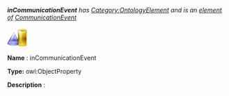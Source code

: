 ___inCommunicationEvent__ 
 has
 [Category:OntologyElement](../../Category/OntologyElement "Category:OntologyElement") 
 and is an
 [element of](../../Property/ElementOf "Property:ElementOf") 
[CommunicationEvent](../../Submissions/CommunicationEvent "Submissions:CommunicationEvent")_




  





[![ObjectProperty](../images/thumb/c/c3/ObjectProperty.gif/45px-ObjectProperty.gif)](../../Image/ObjectProperty.gif "ObjectProperty")


__Name__ 
 : inCommunicationEvent
 



__Type:__ 
 owl:ObjectProperty
 



__Description__ 
 :
